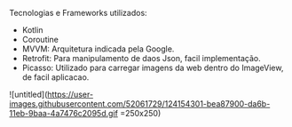 Tecnologias e Frameworks utilizados:
- Kotlin
- Coroutine
- MVVM: Arquitetura indicada pela Google.
- Retrofit: Para manipulamento de daos Json, facil implementação.
- Picasso: Utilizado para carregar imagens da web dentro do ImageView, de facil aplicacao.

![untitled](https://user-images.githubusercontent.com/52061729/124154301-bea87900-da6b-11eb-9baa-4a7476c2095d.gif =250x250)

